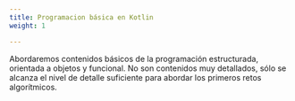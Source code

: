 ```yaml
---
title: Programacion básica en Kotlin
weight: 1

---
```

Abordaremos  contenidos básicos de la programación estructurada, orientada a objetos y funcional. No son contenidos muy detallados, sólo se alcanza el nivel de detalle suficiente para abordar los primeros retos algorítmicos.



